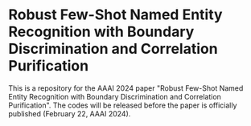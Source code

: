 # Robust Few-Shot Named Entity Recognition with Boundary Discrimination and Correlation Purification
This is a repository for the AAAI 2024 paper "Robust Few-Shot Named Entity Recognition with Boundary Discrimination and Correlation Purification". The codes will be released before the paper is officially published (February 22, AAAI 2024).
